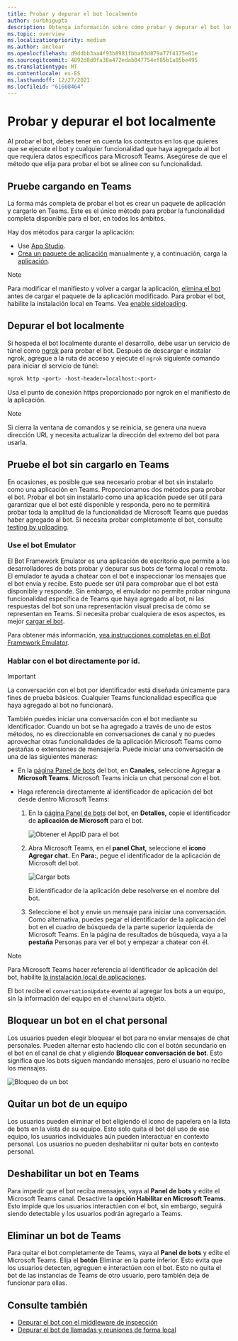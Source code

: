 ```yaml
---
title: Probar y depurar el bot localmente
author: surbhigupta
description: Obtenga información sobre cómo probar y depurar el bot localmente con un IDE en un entorno de Teams mediante la instalación local, fuera de Teams mediante el emulador bot y hablando directamente con el bot.
ms.topic: overview
ms.localizationpriority: medium
ms.author: anclear
ms.openlocfilehash: d9ddbb3aa4f93b8981fbba03d879a77f4175e81e
ms.sourcegitcommit: 4892d8d0fa38a472edab047754ef85b1a85be495
ms.translationtype: MT
ms.contentlocale: es-ES
ms.lasthandoff: 12/27/2021
ms.locfileid: "61608464"
---
```

# <a name="test-and-debug-your-bot-locally"></a>Probar y depurar el bot localmente

Al probar el bot, debes tener en cuenta los contextos en los que quieres que se ejecute el bot y cualquier funcionalidad que haya agregado al bot que requiera datos específicos para Microsoft Teams. Asegúrese de que el método que elija para probar el bot se alinee con su funcionalidad.

## <a name="test-by-uploading-to-teams"></a>Pruebe cargando en Teams

La forma más completa de probar el bot es crear un paquete de aplicación y cargarlo en Teams. Este es el único método para probar la funcionalidad completa disponible para el bot, en todos los ámbitos.

Hay dos métodos para cargar la aplicación:

* Use [App Studio](~/concepts/build-and-test/app-studio-overview.md).
* [Crea un paquete de aplicación](~/concepts/build-and-test/apps-package.md) manualmente y, a continuación, carga la [aplicación](~/concepts/deploy-and-publish/apps-upload.md).

> [!NOTE]
> Para modificar el manifiesto y volver a cargar la aplicación, [elimina el bot](#delete-a-bot-from-teams) antes de cargar el paquete de la aplicación modificado.
> Para probar el bot, habilite la instalación local en Teams. Vea [enable sideloading](/concepts/build-and-test/prepare-your-o365-tenant#enable-custom-teams-apps-and-turn-on-custom-app-uploading).

## <a name="debug-your-bot-locally"></a>Depurar el bot localmente

Si hospeda el bot localmente durante el desarrollo, debe usar un servicio de túnel como [ngrok](https://ngrok.com/) para probar el bot. Después de descargar e instalar ngrok, agregue a la ruta de acceso y ejecute el `ngrok` siguiente comando para iniciar el servicio de túnel:

```bash
ngrok http <port> -host-header=localhost:<port>
```

Usa el punto de conexión https proporcionado por ngrok en el manifiesto de la aplicación.

> [!NOTE]
> Si cierra la ventana de comandos y se reinicia, se genera una nueva dirección URL y necesita actualizar la dirección del extremo del bot para usarla.

## <a name="test-your-bot-without-uploading-to-teams"></a>Pruebe el bot sin cargarlo en Teams

En ocasiones, es posible que sea necesario probar el bot sin instalarlo como una aplicación en Teams. Proporcionamos dos métodos para probar el bot. Probar el bot sin instalarlo como una aplicación puede ser útil para garantizar que el bot esté disponible y responda, pero no te permitirá probar toda la amplitud de la funcionalidad de Microsoft Teams que puedas haber agregado al bot. Si necesita probar completamente el bot, consulte [testing by uploading](#test-by-uploading-to-teams).

### <a name="use-the-bot-emulator"></a>Use el bot Emulator

El Bot Framework Emulator es una aplicación de escritorio que permite a los desarrolladores de bots probar y depurar sus bots de forma local o remota. El emulador te ayuda a chatear con el bot e inspeccionar los mensajes que el bot envía y recibe. Esto puede ser útil para comprobar que el bot está disponible y responde. Sin embargo, el emulador no permite probar ninguna funcionalidad específica de Teams que haya agregado al bot, ni las respuestas del bot son una representación visual precisa de cómo se representan en Teams. Si necesita probar cualquiera de esos aspectos, es mejor [cargar el bot](#test-by-uploading-to-teams).

Para obtener más información, [vea instrucciones completas en el Bot Framework Emulator](/azure/bot-service/bot-service-debug-emulator?view=azure-bot-service-4.0&preserve-view=true).

### <a name="talk-to-your-bot-directly-by-id"></a>Hablar con el bot directamente por id.

> [!Important]
> La conversación con el bot por identificador está diseñada únicamente para fines de prueba básicos. Cualquier Teams funcionalidad específica que haya agregado al bot no funcionará.

También puedes iniciar una conversación con el bot mediante su identificador. Cuando un bot se ha agregado a través de uno de estos métodos, no es direccionable en conversaciones de canal y no puedes aprovechar otras funcionalidades de la aplicación Microsoft Teams como pestañas o extensiones de mensajería. Puede iniciar una conversación de una de las siguientes maneras:

* En la [página Panel de bots](https://dev.botframework.com/bots) del bot, en **Canales,** seleccione Agregar **a Microsoft Teams**. Microsoft Teams inicia un chat personal con el bot.

* Haga referencia directamente al identificador de aplicación del bot desde dentro Microsoft Teams:
   1. En la [página Panel de bots](https://dev.botframework.com/bots) del bot, en **Detalles,** copie el identificador de **aplicación de Microsoft** para el bot.
  
      ![Obtener el AppID para el bot](~/assets/images/bots_appid_botframework.png)
  
   2. Abra Microsoft Teams, en el **panel Chat,** seleccione el **icono Agregar chat.** En **Para:**, pegue el identificador de la aplicación de Microsoft del bot.
  
      ![Cargar bots](~/assets/images/bots_uploading.png)

      El identificador de la aplicación debe resolverse en el nombre del bot.

   3. Seleccione el bot y envíe un mensaje para iniciar una conversación.
      Como alternativa, puedes pegar el identificador de la aplicación del bot en el cuadro de búsqueda de la parte superior izquierda de Microsoft Teams. En la página de resultados de búsqueda, vaya a la **pestaña** Personas para ver el bot y empezar a chatear con él.

> [!Note]
> Para Microsoft Teams hacer referencia al identificador de aplicación del bot, habilite [la instalación local de aplicaciones](/microsoftteams/platform/concepts/build-and-test/prepare-your-o365-tenant#enable-custom-teams-apps-and-turn-on-custom-app-uploading).      

El bot recibe el `conversationUpdate` evento al agregar los bots a un equipo, sin la información del equipo en el `channelData` objeto.

## <a name="block-a-bot-in-personal-chat"></a>Bloquear un bot en el chat personal

Los usuarios pueden elegir bloquear el bot para no enviar mensajes de chat personales. Pueden alternar esto haciendo clic con el botón secundario en el bot en el canal de chat y eligiendo **Bloquear conversación de bot**. Esto significa que los bots siguen mandando mensajes, pero el usuario no recibe los mensajes.

![Bloqueo de un bot](~/assets/images/bots/botdisable.png)

## <a name="remove-a-bot-from-a-team"></a>Quitar un bot de un equipo

Los usuarios pueden eliminar el bot eligiendo el icono de papelera en la lista de bots en la vista de su equipo. Esto solo quita el bot del uso de ese equipo, los usuarios individuales aún pueden interactuar en contexto personal. Los usuarios no pueden deshabilitar ni quitar bots en contexto personal.

## <a name="disable-a-bot-in-teams"></a>Deshabilitar un bot en Teams

Para impedir que el bot reciba mensajes, vaya al **Panel de bots** y edite el Microsoft Teams canal. Desactive la **opción Habilitar en Microsoft Teams.** Esto impide que los usuarios interactúen con el bot, sin embargo, seguirá siendo detectable y los usuarios podrán agregarlo a Teams.

## <a name="delete-a-bot-from-teams"></a>Eliminar un bot de Teams

Para quitar el bot completamente de Teams, vaya al **Panel de bots** y edite el Microsoft Teams. Elija el **botón** Eliminar en la parte inferior. Esto evita que los usuarios detecten, agreguen e interactúen con el bot. Esto no quita el bot de las instancias de Teams de otro usuario, pero también deja de funcionar para ellas.

## <a name="see-also"></a>Consulte también

* [Depurar el bot con el middleware de inspección](/azure/bot-service/bot-service-debug-inspection-middleware)
* [Depurar el bot de llamadas y reuniones de forma local](~/bots/calls-and-meetings/debugging-local-testing-calling-meeting-bots.md)
